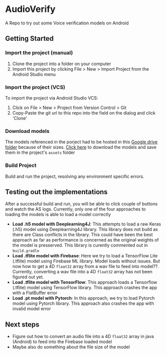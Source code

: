 # AudioVerify
A Repo to try out some Voice verification models on Android


## Getting Started
### Import the project (manual)
1. Clone the project into a folder on your computer
1. Import this project by clicking File > New > Import Project from the Android Studio menu

### Import the project (VCS)
To import the project via Android Studio VCS:
1. Click on File > New > Project from Version Control > Git
1. Copy-Paste the git url to this repo into the field on the dialog and click 'Clone'

### Download models
The models referenced in the porject had to be hosted in this [Google drive folder](https://drive.google.com/drive/folders/1Lrx-im_AUXSA5KAf14MSI7zMAEig0V1U?usp=sharing) because of their sizes.
[Click here](https://drive.google.com/drive/folders/1Lrx-im_AUXSA5KAf14MSI7zMAEig0V1U?usp=sharing) to download the models and save them in the project's ```assets``` folder

### Build Project
Build and run the project, resolving any environment specific errors.

## Testing out the implementations
After a successful build and run, you will be able to click couple of buttons and watch the AS logs. Currently, only one of the four approaches to loading the models is able to load a model correctly
- **Load .h5 model with Deeplearning4J**: This attempts to load a raw Keras (.h5) model using Deeplearning4J library. This library does not build as there are Class conflicts in the library.
This could have been the best approach as far as performance is concerned as the original weights of the model is presserved. This library is curently commented out in ```build.gradle```
- **Load .tflite model with Firebase**: Here we try to load a TensorFlow Lite (.tflite) model using Firebase ML library. Model loads without issues. But now how to get a 4D ```float32``` array from a wav file to feed into model??.
Currently, converting a wav file into a 4D ```float32``` array has not been figured out yet.
- **Load .tflite model with TensorFlow**: This approach loads a Tensorflow (.tflite) model using TensorFlow library. This approach crashes the app with a FlatBuffer error
- **Load .pt model with Pytorch**: In this approach, we try to load Pytorch model using Pytorch library. This approach also crashes the app with invalid model error

## Next steps
- Figure out how to convert an audio file into a 4D ```float32``` array in java (Android) to feed into the Firebase loaded model
- Maybe also do something about the file size of the model
